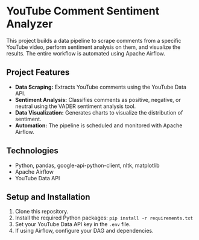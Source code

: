 # YouTube Comment Sentiment Analyzer

This project builds a data pipeline to scrape comments from a specific YouTube video, perform sentiment analysis on them, and visualize the results. The entire workflow is automated using Apache Airflow.

## Project Features
- **Data Scraping:** Extracts YouTube comments using the YouTube Data API.
- **Sentiment Analysis:** Classifies comments as positive, negative, or neutral using the VADER sentiment analysis tool.
- **Data Visualization:** Generates charts to visualize the distribution of sentiment.
- **Automation:** The pipeline is scheduled and monitored with Apache Airflow.

## Technologies
- Python, pandas, google-api-python-client, nltk, matplotlib
- Apache Airflow
- YouTube Data API

## Setup and Installation
1. Clone this repository.
2. Install the required Python packages: `pip install -r requirements.txt`
3. Set your YouTube Data API key in the `.env` file.
4. If using Airflow, configure your DAG and dependencies.
